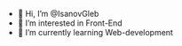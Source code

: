 - 👋 Hi, I’m @IsanovGleb
- 👀 I’m interested in Front-End
- 🌱 I’m currently learning Web-development

<!---
IsanovGleb/IsanovGleb is a ✨ special ✨ repository because its `README.md` (this file) appears on your GitHub profile.
You can click the Preview link to take a look at your changes.
--->

